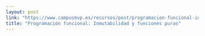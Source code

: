 ```yaml
---
layout: post
link: "https://www.campusmvp.es/recursos/post/programacion-funcional-inmutabilidad-y-funciones-puras.aspx"
title: "Programación funcional: Inmutabilidad y funciones puras"
---
```


